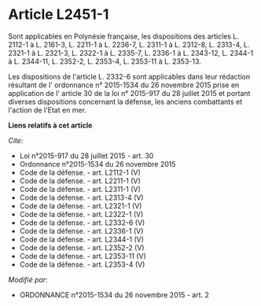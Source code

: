 # Article L2451-1

Sont applicables en Polynésie française, les dispositions des articles L. 2112-1 à L. 2161-3, L. 2211-1 à L. 2236-7, L.
2311-1 à L. 2312-8, L. 2313-4, L. 2321-1 à L. 2321-3, L. 2322-1 à L. 2335-7, L. 2336-1 à L. 2343-12, L. 2344-1 à L. 2344-11,
L. 2352-2, L. 2353-4, L. 2353-11 à L. 2353-13. 

Les dispositions de l'article L. 2332-6 sont applicables dans leur rédaction résultant de l' ordonnance n° 2015-1534 du 26
novembre 2015  prise en application de l' article 30 de la loi n° 2015-917 du 28 juillet 2015  et portant diverses
dispositions concernant la défense, les anciens combattants et l'action de l'Etat en mer.

**Liens relatifs à cet article**

_Cite_:

  - Loi n°2015-917 du 28 juillet 2015 - art. 30
  - Ordonnance n°2015-1534 du 26 novembre 2015
  - Code de la défense. - art. L2112-1 (V)
  - Code de la défense. - art. L2211-1 (V)
  - Code de la défense. - art. L2311-1 (V)
  - Code de la défense. - art. L2313-4 (V)
  - Code de la défense. - art. L2321-1 (V)
  - Code de la défense. - art. L2322-1 (V)
  - Code de la défense. - art. L2332-6 (V)
  - Code de la défense. - art. L2336-1 (V)
  - Code de la défense. - art. L2344-1 (V)
  - Code de la défense. - art. L2352-2 (V)
  - Code de la défense. - art. L2353-11 (V)
  - Code de la défense. - art. L2353-4 (V)

_Modifié par_:

  - ORDONNANCE n°2015-1534 du 26 novembre 2015 - art. 2
